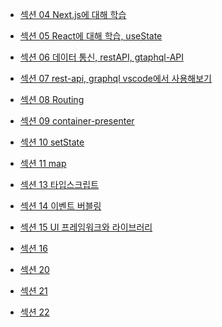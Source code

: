 - <a href="https://www.notion.so/Day-1-42b3ed03f2734a18aee255ef36fe7291?pvs=4"> 섹션 04 Next.js에 대해 학습
  </a>

- <a href="https://www.notion.so/Day2-2fca4990f4274c63b8aa56e01621731d?pvs=4">섹션 05 React에 대해 학습, useState
  </a>

- <a href="https://www.notion.so/Day3-7bc2e4a8d4bd40ceb4e7c3f1c85543f7?pvs=4">섹션 06 데이터 통신, restAPI, gtaphql-API
  </a>

- <a href="https://www.notion.so/Day4-a7e961b3c69b4d8f92e54f0d50aeecfb">섹션 07 rest-api, graphql vscode에서 사용해보기
  </a>

- <a href="https://www.notion.so/Day5-a72ea5f65148451dbdce15ca2ad3fdf6?pvs=4">섹션 08 Routing
  </a>

- <a href="https://www.notion.so/Day6-f9e4ba679fd74d609f17e61d19dd80a7?pvs=4">섹션 09 container-presenter

- <a href="https://www.notion.so/Day7-e478e40083df465bb6cb7cd956fff782?pvs=4">섹션 10 setState

- <a href="https://www.notion.so/Day8-4795d05d83fb4b33a4f89df400c193e8?pvs=4">섹션 11 map

- <a href="https://www.notion.so/Day10-6ebb0225472c4a65932911844a627bb4?pvs=4">섹션 13 타입스크립트

- <a href="https://www.notion.so/Day-11-b31c1eefe5154edb9b453aee04a05056?pvs=4">섹션 14 이벤트 버블링

- <a href="https://www.notion.so/Day12-8537f4804e51443fb88be202cb993304?pvs=4">섹션 15 UI 프레임워크와 라이브러리

- <a href="https://www.notion.so/Day13-31bdfadc4f9b4591b96221dfb1b8625c?pvs=4">섹션 16

- <a href="https://www.notion.so/Day16-d34158ee1d664df291bba0028a8eb04f?pvs=4">섹션 20

- <a href="https://www.notion.so/Day15-0dd719df241b48d29524152fddec5844?pvs=4">섹션 21

- <a href="https://www.notion.so/Day18-0ab550f60c644d46a4451c9a5a03f1ec?pvs=4">섹션 22

